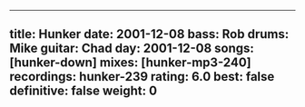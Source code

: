 
---
title: Hunker
date: 2001-12-08
bass:	Rob
drums:	Mike
guitar:	Chad
day: 2001-12-08
songs: [hunker-down]
mixes: [hunker-mp3-240]
recordings: hunker-239
rating: 6.0
best: false
definitive: false
weight: 0
---
